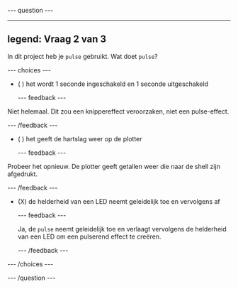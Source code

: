 
--- question ---

---
legend: Vraag 2 van 3
---

In dit project heb je `pulse` gebruikt. Wat doet `pulse`?

--- choices ---

- ( ) het wordt 1 seconde ingeschakeld en 1 seconde uitgeschakeld

  --- feedback ---

Niet helemaal. Dit zou een knippereffect veroorzaken, niet een pulse-effect.

  --- /feedback ---

- ( ) het geeft de hartslag weer op de plotter

  --- feedback ---

Probeer het opnieuw. De plotter geeft getallen weer die naar de shell zijn afgedrukt.

  --- /feedback ---

- (X) de helderheid van een LED neemt geleidelijk toe en vervolgens af

  --- feedback ---

  Ja, de `pulse` neemt geleidelijk toe en verlaagt vervolgens de helderheid van een LED om een pulserend effect te creëren.

  --- /feedback ---


--- /choices ---

--- /question ---

